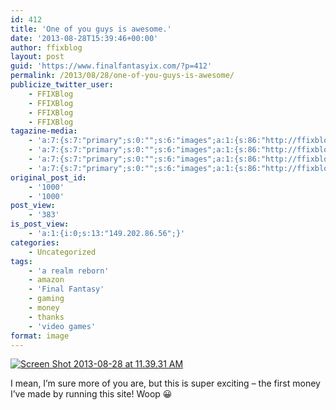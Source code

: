 ```yaml
---
id: 412
title: 'One of you guys is awesome.'
date: '2013-08-28T15:39:46+00:00'
author: ffixblog
layout: post
guid: 'https://www.finalfantasyix.com/?p=412'
permalink: /2013/08/28/one-of-you-guys-is-awesome/
publicize_twitter_user:
    - FFIXBlog
    - FFIXBlog
    - FFIXBlog
    - FFIXBlog
tagazine-media:
    - 'a:7:{s:7:"primary";s:0:"";s:6:"images";a:1:{s:86:"http://ffixblog.files.wordpress.com/2013/08/screen-shot-2013-08-28-at-11-39-31-am1.png";a:6:{s:8:"file_url";s:86:"http://ffixblog.files.wordpress.com/2013/08/screen-shot-2013-08-28-at-11-39-31-am1.png";s:5:"width";i:1367;s:6:"height";i:172;s:4:"type";s:5:"image";s:4:"area";i:235124;s:9:"file_path";b:0;}}s:6:"videos";a:0:{}s:11:"image_count";i:1;s:6:"author";s:8:"47012034";s:7:"blog_id";s:8:"48119600";s:9:"mod_stamp";s:19:"2013-08-28 15:40:51";}'
    - 'a:7:{s:7:"primary";s:0:"";s:6:"images";a:1:{s:86:"http://ffixblog.files.wordpress.com/2013/08/screen-shot-2013-08-28-at-11-39-31-am1.png";a:6:{s:8:"file_url";s:86:"http://ffixblog.files.wordpress.com/2013/08/screen-shot-2013-08-28-at-11-39-31-am1.png";s:5:"width";i:1367;s:6:"height";i:172;s:4:"type";s:5:"image";s:4:"area";i:235124;s:9:"file_path";b:0;}}s:6:"videos";a:0:{}s:11:"image_count";i:1;s:6:"author";s:8:"47012034";s:7:"blog_id";s:8:"48119600";s:9:"mod_stamp";s:19:"2013-08-28 15:40:51";}'
    - 'a:7:{s:7:"primary";s:0:"";s:6:"images";a:1:{s:86:"http://ffixblog.files.wordpress.com/2013/08/screen-shot-2013-08-28-at-11-39-31-am1.png";a:6:{s:8:"file_url";s:86:"http://ffixblog.files.wordpress.com/2013/08/screen-shot-2013-08-28-at-11-39-31-am1.png";s:5:"width";i:1367;s:6:"height";i:172;s:4:"type";s:5:"image";s:4:"area";i:235124;s:9:"file_path";b:0;}}s:6:"videos";a:0:{}s:11:"image_count";i:1;s:6:"author";s:8:"47012034";s:7:"blog_id";s:8:"48119600";s:9:"mod_stamp";s:19:"2013-08-28 15:40:51";}'
    - 'a:7:{s:7:"primary";s:0:"";s:6:"images";a:1:{s:86:"http://ffixblog.files.wordpress.com/2013/08/screen-shot-2013-08-28-at-11-39-31-am1.png";a:6:{s:8:"file_url";s:86:"http://ffixblog.files.wordpress.com/2013/08/screen-shot-2013-08-28-at-11-39-31-am1.png";s:5:"width";i:1367;s:6:"height";i:172;s:4:"type";s:5:"image";s:4:"area";i:235124;s:9:"file_path";b:0;}}s:6:"videos";a:0:{}s:11:"image_count";i:1;s:6:"author";s:8:"47012034";s:7:"blog_id";s:8:"48119600";s:9:"mod_stamp";s:19:"2013-08-28 15:40:51";}'
original_post_id:
    - '1000'
    - '1000'
post_view:
    - '383'
is_post_view:
    - 'a:1:{i:0;s:13:"149.202.86.56";}'
categories:
    - Uncategorized
tags:
    - 'a realm reborn'
    - amazon
    - 'Final Fantasy'
    - gaming
    - money
    - thanks
    - 'video games'
format: image
---
```


[![Screen Shot 2013-08-28 at 11.39.31 AM](http://ffixblog.files.wordpress.com/2013/08/screen-shot-2013-08-28-at-11-39-31-am1.png)](http://ffixblog.files.wordpress.com/2013/08/screen-shot-2013-08-28-at-11-39-31-am1.png)

I mean, I’m sure more of you are, but this is super exciting – the first money I’ve made by running this site! Woop 😀